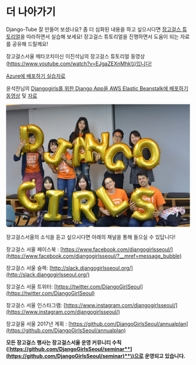 # 더 나아가기

Django-Tube 잘 만들어 보셨나요? 좀 더 심화된 내용을 하고 싶으시다면 [장고걸스 튜토리얼](https://tutorial.djangogirls.org/ko/)을 따라하면서 실습해 보세요! 장고걸스 튜토리얼을 진행하면서 도움이 되는 자료를 공유해 드릴께요!

장고걸스서울 메타코치이신 이진석님의 장고걸스 튜토리얼 동영상\([https://www.youtube.com/watch?v=EJgaZEXnMhk\\)입니다!](https://www.youtube.com/watch?v=EJgaZEXnMhk\)입니다!)

[Azure에 배포하기 실습자료](https://www.gitbook.com/book/jinpark-dg/django-girls-azure/details)

윤석찬님의 [Djangogirls를 위한 Django App을 AWS Elastic Beanstalk에 배포하기 동영상](https://www.youtube.com/watch?v=L5LDS0vhpZ8&t=158s) 및 [자료](http://awsblogskr.s3-ap-northeast-2.amazonaws.com/pdf/2015-06-djangogirls-seoul-aws.pdf)

![](/assets/22150003394_fc99392596_k.jpg)

장고걸스서울의 소식을 듣고 싶으시다면 아래의 채널을 통해 들으실 수 있답니다!

장고걸스 서울 페이스북 : [https://www.facebook.com/djangogirlsseoul/](https://www.facebook.com/djangogirlsseoul/?__mref=message_bubble)

장고걸스 서울 슬랙: [http://slack.djangogirlsseoul.org/](http://slack.djangogirlsseoul.org/)

장고걸스 서울 트위터: [https://twitter.com/DjangoGirlSeoul](https://twitter.com/DjangoGirlSeoul)

장고걸스 서울 인스타그램: [https://www.instagram.com/djangogirlsseoul/](https://www.instagram.com/djangogirlsseoul/)

장고걸울 서울 2017년 계획 : [https://github.com/DjangoGirlsSeoul/annualplan](https://github.com/DjangoGirlsSeoul/annualplan)

**모든 장고걸스 행사는 장고걸스서울 운영 커뮤니티 수칙\(**[**https://github.com/DjangoGirlsSeoul/seminar**](https://github.com/DjangoGirlsSeoul/seminar)**\)으로 운영되고 있습니다.**

